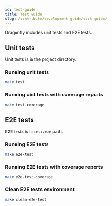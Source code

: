 ```yaml
---
id: test-guide
title: Test Guide
slug: /contribute/development-guide/test-guide/
---
```


Dragonfly includes unit tests and E2E tests.

## Unit tests

Unit tests is in the project directory.

### Running unit tests

```bash
make test
```

### Running uint tests with coverage reports

```bash
make test-coverage
```

## E2E tests

E2E tests is in `test/e2e` path.

### Running E2E tests

```bash
make e2e-test
```

### Running E2E tests with coverage reports

```bash
make e2e-test-coverage
```

### Clean E2E tests environment

```bash
make clean-e2e-test
```
